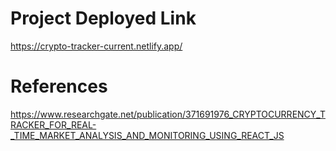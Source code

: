 # Project Deployed Link
https://crypto-tracker-current.netlify.app/

# References

https://www.researchgate.net/publication/371691976_CRYPTOCURRENCY_TRACKER_FOR_REAL-_TIME_MARKET_ANALYSIS_AND_MONITORING_USING_REACT_JS
